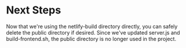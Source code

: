 # Next Steps

Now that we're using the netlify-build directory directly, you can safely delete the public directory if desired. Since we've updated server.js and build-frontend.sh, the public directory is no longer used in the project.
